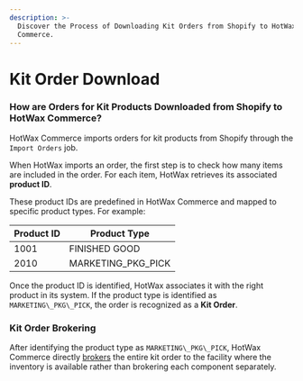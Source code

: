 ```yaml
---
description: >-
  Discover the Process of Downloading Kit Orders from Shopify to HotWax
  Commerce.
---
```


# Kit Order Download

### How are Orders for Kit Products Downloaded from Shopify to HotWax Commerce?

HotWax Commerce imports orders for kit products from Shopify through the `Import Orders` job.

When HotWax imports an order, the first step is to check how many items are included in the order. For each item, HotWax retrieves its associated **product ID**.

These product IDs are predefined in HotWax Commerce and mapped to specific product types. For example:

| **Product ID** | **Product Type**     |
| -------------- | -------------------- |
| 1001           | FINISHED GOOD        |
| 2010           | MARKETING\_PKG\_PICK |

Once the product ID is identified, HotWax associates it with the right product in its system. If the product type is identified as `MARKETING\_PKG\_PICK`, the order is recognized as a **Kit Order**.

### Kit Order Brokering

After identifying the product type as `MARKETING\_PKG\_PICK`, HotWax Commerce directly [brokers](https://docs.hotwax.co/documents/retail-operations/orders/brokering) the entire kit order to the facility where the inventory is available rather than brokering each component separately.

